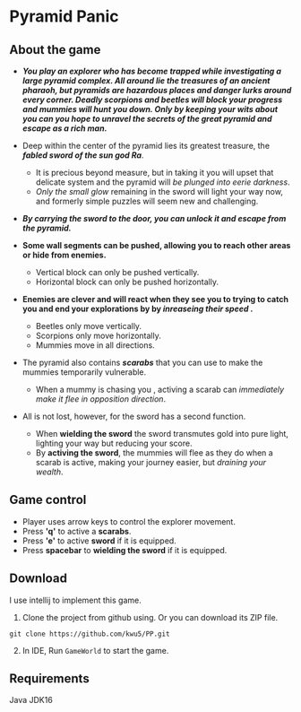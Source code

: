 # Pyramid Panic

## About the game 

- ***You play an explorer who has become trapped while investigating a large pyramid complex. 
All around lie the treasures of an ancient pharaoh, but pyramids are hazardous places and danger lurks around every corner. 
Deadly scorpions and beetles will block your progress and mummies will hunt you down.
Only by keeping your wits about you can you hope to unravel the secrets of the great pyramid and escape as a rich man.***

- Deep within the center of the pyramid lies its greatest treasure, the **_fabled sword of the sun god Ra_**.
  - It is precious beyond measure, but in taking it you will upset that delicate system and the pyramid will  *be plunged into eerie darkness*. 
  - *Only the small glow* remaining in the sword will light your way now, and formerly simple puzzles will seem new and challenging. 
    
- ***By carrying the sword to the door, you can unlock it and escape from the pyramid.***
  

- **Some wall segments can be pushed, allowing you to reach other areas or hide from enemies.** 
  - Vertical block can only be pushed vertically.
  - Horizontal block can only be pushed horizontally.
  
- **Enemies are clever and will react when they see you to trying to catch you and end your explorations by by  _inreaseing their speed_ .**
  - Beetles only move vertically.
  - Scorpions only move horizontally. 
  - Mummies move in all directions. 
  
 
- The pyramid also contains **_scarabs_** that you can use to make the mummies temporarily vulnerable. 
  - When a mummy is chasing you , activing a scarab can *immediately make it flee in opposition direction*.
  
  
- All is not lost, however, for the sword has a second function. 
  - When **wielding the sword** the sword transmutes gold into pure light, lighting your way but reducing your score.
  - By **activing the sword**, the mummies will flee as they do when a scarab is active, making your journey easier, but *draining your wealth*. 
  
  
## Game control
- Player uses arrow keys to control the explorer movement.
- Press **'q'** to active a **scarabs**.
- Press **'e'** to active **sword** if it is equipped.
- Press **spacebar** to **wielding the sword** if it is equipped.


## Download

I use intellij to implement this game.

1. Clone the project from github using. Or you can download its ZIP file. 
```
git clone https://github.com/kwu5/PP.git
```
2. In IDE, Run `GameWorld` to start the game.


## Requirements

Java JDK16
